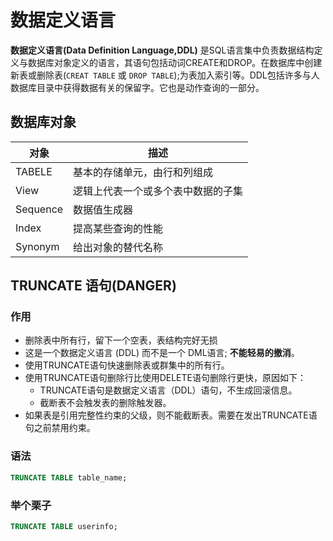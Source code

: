 # 数据定义语言
**数据定义语言(Data Definition Language,DDL)** 是SQL语言集中负责数据结构定义与数据库对象定义的语言，其语句包括动词CREATE和DROP。在数据库中创建新表或删除表(`CREAT TABLE` 或 `DROP TABLE`);为表加入索引等。DDL包括许多与人数据库目录中获得数据有关的保留字。它也是动作查询的一部分。
## 数据库对象
对象  | 描述
-----|----
TABELE|基本的存储单元，由行和列组成
View|逻辑上代表一个或多个表中数据的子集
Sequence|数据值生成器
Index|提高某些查询的性能
Synonym|给出对象的替代名称



## TRUNCATE 语句(**DANGER**)
### 作用
- 删除表中所有行，留下一个空表，表结构完好无损
- 这是一个数据定义语言 (DDL) 而不是一个 DML语言; **不能轻易的撤消**。
- 使用TRUNCATE语句快速删除表或群集中的所有行。
- 使用TRUNCATE语句删除行比使用DELETE语句删除行更快，原因如下：
  - TRUNCATE语句是数据定义语言（DDL）语句，不生成回滚信息。
  - 截断表不会触发表的删除触发器。
- 如果表是引用完整性约束的父级，则不能截断表。需要在发出TRUNCATE语句之前禁用约束。
### 语法
```sql
TRUNCATE TABLE table_name;
```
### 举个栗子
```sql
TRUNCATE TABLE userinfo;
```

